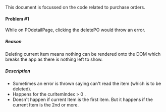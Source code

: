 This document is focussed on the code related to purchase orders.

#### Problem #1

While on POdetailPage, clicking the deletePO would throw an error.

##### Reason

Deleting current item means nothing can be rendered onto the DOM which breaks the app as there is nothing left to show.

##### Description

- Sometimes an error is thrown saying can't read the item (which is to be deleted).
- Happens for the curItemIndex > 0 .
- Doesn't happen if current Item is the first item. But it happens if the current Item is the 2nd or more.
